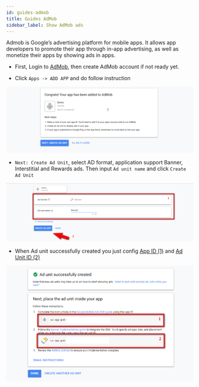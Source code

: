 ```yaml
---
id: guides-admob
title: Guides AdMob
sidebar_label: Show AdMob ads
---
```


Admob is Google’s advertising platform for mobile apps. It allows app developers to promote their app through in-app advertising, as well as monetize their apps by showing ads in apps.

* First, Login to [AdMob](https://apps.admob.com/), then create AdMob account if not ready yet.

* Click `Apps -> ADD APP` and do follow instruction

![](/docs/assets/guides-admob-create-app.png)

* `Next: Create Ad Unit`, select AD format, application support Banner, Interstitial and Rewards ads. Then input `Ad unit name` and click `Create Ad Unit`

![](/docs/assets/guides-admob-create-unit.png)

* When Ad unit successfully created you just config [App ID (1)](getting-started-config.md#google-admob-ads-optional) and [Ad Unit ID (2)](guides-setting.md#general-setting)

![](/docs/assets/guides-admob-done.png)